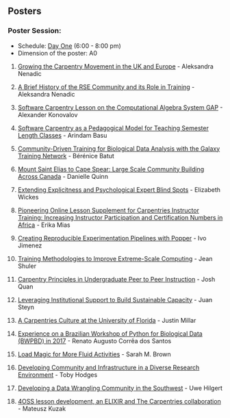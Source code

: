 ## Posters


### Poster Session: 

- Schedule: [Day One](https://github.com/carpentries/carpentrycon/blob/master/program/Day-1.md) (6:00 - 8:00 pm)
- Dimension of the poster: A0

1. [Growing the Carpentry Movement in the UK and Europe](https://github.com/carpentries/carpentrycon/blob/master/Sessions/2018-05-30/13-Poster-Session/abstract-aleksandra-nenadic-1.md) - Aleksandra Nenadic

2. [A Brief History of the RSE Community and its Role in Training](https://github.com/carpentries/carpentrycon/blob/master/Sessions/2018-05-30/13-Poster-Session/abstract-aleksandra-nenadic-2.md) - Aleksandra Nenadic

3. [Software Carpentry Lesson on the Computational Algebra System GAP](https://github.com/carpentries/carpentrycon/blob/master/Sessions/2018-05-30/13-Poster-Session/abstract-alexander-konovalov.md) - Alexander Konovalov

4. [Software Carpentry as a Pedagogical Model for Teaching Semester Length Classes](https://github.com/carpentries/carpentrycon/blob/master/Sessions/2018-05-30/13-Poster-Session/abstract-arindam-basu.md) - Arindam Basu

5. [Community-Driven Training for Biological Data Analysis with the Galaxy Training Network](https://github.com/carpentries/carpentrycon/blob/master/Sessions/2018-05-30/13-Poster-Session/abstract-berenice-batut.md) - Bérénice Batut

6. [Mount Saint Elias to Cape Spear: Large Scale Community Building Across Canada](https://github.com/carpentries/carpentrycon/blob/master/Sessions/2018-05-30/13-Poster-Session/abstract-danielle-quinn.md) - Danielle Quinn

7. [Extending Explicitness and Psychological Expert Blind Spots](https://github.com/carpentries/carpentrycon/blob/master/Sessions/2018-05-30/13-Poster-Session/abstract-elizabeth-wickes.md) - Elizabeth Wickes

8. [Pioneering Online Lesson Supplement for Carpentries Instructor Training: Increasing Instructor Participation and Certification Numbers in Africa](https://github.com/carpentries/carpentrycon/blob/master/Sessions/2018-05-30/13-Poster-Session/abstract-erika-mias.md) - Erika Mias

9. [Creating Reproducible Experimentation Pipelines with Popper](https://github.com/carpentries/carpentrycon/blob/master/Sessions/2018-05-30/13-Poster-Session/abstract-ivo-jimenez.md) - Ivo Jimenez

10. [Training Methodologies to Improve Extreme-Scale Computing](https://github.com/carpentries/carpentrycon/blob/master/Sessions/2018-05-30/13-Poster-Session/abstract-jean-shuler.md) - Jean Shuler

11. [Carpentry Principles in Undergraduate Peer to Peer Instruction](https://github.com/carpentries/carpentrycon/blob/master/Sessions/2018-05-30/13-Poster-Session/abstract-josh-quan.md) - Josh Quan

12. [Leveraging Institutional Support to Build Sustainable Capacity](https://github.com/carpentries/carpentrycon/blob/master/Sessions/2018-05-30/13-Poster-Session/abstract-juan-steyn.md) - Juan Steyn

13. [A Carpentries Culture at the University of Florida](https://github.com/carpentries/carpentrycon/blob/master/Sessions/2018-05-30/13-Poster-Session/abstract-justin-millar.md) - Justin Millar

14. [Experience on a Brazilian Workshop of Python for Biological Data (BWPBD) in 2017](https://github.com/carpentries/carpentrycon/blob/master/Sessions/2018-05-30/13-Poster-Session/abstract-renato-augusto-correa-dos-santos.md) - Renato Augusto Corrêa dos Santos

15. [Load Magic for More Fluid Activities](https://github.com/carpentries/carpentrycon/blob/master/Sessions/2018-05-30/13-Poster-Session/abstract-sarah-brown.md) - Sarah M. Brown

16. [Developing Community and Infrastructure in a Diverse Research Environment](https://github.com/carpentries/carpentrycon/blob/master/Sessions/2018-05-30/13-Poster-Session/abstract-toby-hodges.md) - Toby Hodges

17. [Developing a Data Wrangling Community in the Southwest](https://github.com/carpentries/carpentrycon/blob/master/Sessions/2018-05-30/13-Poster-Session/abstract-uwe-hilgert.md) - Uwe Hilgert

18. [4OSS lesson development, an ELIXIR and The Carpentries collaboration](https://github.com/carpentries/carpentrycon/blob/master/Sessions/2018-05-30/13-Poster-Session/abstract-mateusz-kuzak.md) - Mateusz Kuzak

